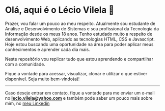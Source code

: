 <!--
**LecioVilela/LecioVilela** is a ✨ _special_ ✨ repository because its `README.md` (this file) appears on your GitHub profile.

Here are some ideas to get you started:

- 🔭 I’m currently working on ...
- 🌱 I’m currently learning ...
- 👯 I’m looking to collaborate on ...
- 🤔 I’m looking for help with ...
- 💬 Ask me about ...
- 📫 How to reach me: ...
- 😄 Pronouns: ...
- ⚡ Fun fact: ...

[seu link](https://www.linkedin.com/in/l%C3%A9cio-vilela/)
# são usadas para determinar titulos, os níveis vão até ######
* itálico 
** negrito
*** negrito e itálico
- criam listas
1 criam listas ordenadas
--- cria uma divisória entre um parágrafo e outro
` código de alguma lingaguem que queira exemplificar `
-->

# Olá, aqui é o Lécio Vilela 👋

Prazer, vou falar um pouco ao meu respeito. Atualmente sou estudante de Análise e Desenvolvimento de Sistemas e sou profissional da Tecnologia da Informação desde os meus 18 anos. Tenho estudado muito a respeito de desenvolvimento Web, aplicando as tecnologias HTML, CSS e Javascript. Hoje estou buscando uma oportunidade na área para poder aplicar meus conhecimentos e aprender cada dia mais.

Neste repositório vou replicar tudo que estou aprendendo e compartilhar com a comunidade.

Fique a vontade para acessar, visualizar, clonar e utilizar o que estiver disponível. Seja muito bem-vindo(a)!

---
Caso deseje entrar em contato, fique a vontade para me enviar um e-mail no **lecio.vilela@yahoo.com** e também pode saber um pouco mais sobre mim, no [meu Linkedin](https://www.linkedin.com/in/l%C3%A9cio-vilela/)


